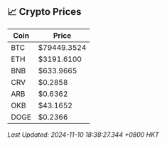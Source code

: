 ## 📈 Crypto Prices

| Coin | Price |
| ---- | ----- |
| BTC | $79449.3524 |
| ETH | $3191.6100 |
| BNB | $633.9665 |
| CRV | $0.2858 |
| ARB | $0.6362 |
| OKB | $43.1652 |
| DOGE | $0.2366 |

_Last Updated: 2024-11-10 18:38:27.344 +0800 HKT_